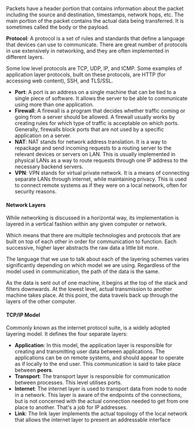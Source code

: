 Packets have a header portion that contains information about the packet including the source and destination, timestamps, network hops, etc. The main portion of the packet contains the actual data being transferred. It is sometimes called the body or the payload.

**Protocol**: A protocol is a set of rules and standards that define a language that devices can use to communicate. There are great number of protocols in use extensively in networking, and they are often implemented in different layers.

Some low level protocols are TCP, UDP, IP, and ICMP. Some examples of application layer protocols, built on these protocols, are HTTP (for accessing web content), SSH, and TLS/SSL.

- **Port**: A port is an address on a single machine that can be tied to a single piece of software. It allows the server to be able to communicate using more than one application.
- **Firewall**: A firewall is a program that decides whether traffic coming or going from a server should be allowed. A firewall usually works by creating rules for which type of traffic is acceptable on which ports. Generally, firewalls block ports that are not used by a specific application on a server.
- **NAT**: NAT stands for network address translation. It is a way to repackage and send incoming requests to a routing server to the relevant devices or servers on LAN. This is usually implemented in physical LANs as a way to route requests through one IP address to the necessary backend servers.
- **VPN**: VPN stands for virtual private network. It is a means of connecting separate LANs through internet, while maintaining privacy. This is used to connect remote systems as if they were on a local network, often for security reasons.

#### Network Layers
While networking is discussed in a horizontal way, its implementation is layered in a vertical fashion within any given computer or network.

Which means that there are multiple technologies and protocols that are built on top of each other in order for communication to function. Each successive, higher layer abstracts the raw data a little bit more.

The language that we use to talk about each of the layering schemes varies significantly depending on which model we are using. Regardless of the model used in communication, the path of the data is the same.

As the data is sent out of one machine, it begins at the top of the stack and filters downwards. At the lowest level, actual transmission to another machine takes place. At this point, the data travels back up through the layers of the other computer.

#### TCP/IP Model

Commonly known as the internet protocol suite, is a widely adopted layering model. It defines the four separate layers:

- **Application**: In this model, the application layer is responsible for creating and transmitting user data between applications. The applications can be on remote systems, and should appear to operate as if locally to the end user. This communication is said to take place between **peers**.
- **Transport**: The transport layer is responsible for communication between processes. This level utilises ports.
- **Internet**: The internet layer is used to transport data from node to node in a network. This layer is aware of the endpoints of the connections, but is not concerned with the actual connection needed to get from one place to another. That's a job for IP addresses.
- **Link**: The link layer implements the actual topology of the local network that allows the internet layer to present an addressable interface
